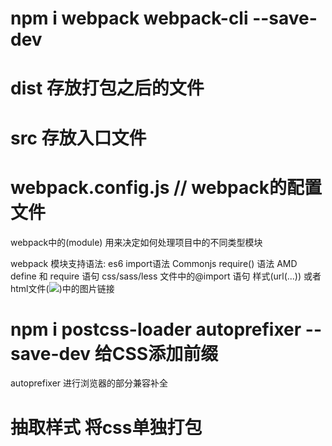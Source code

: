 # npm i webpack webpack-cli --save-dev

# dist 存放打包之后的文件

# src 存放入口文件

# webpack.config.js // webpack的配置文件

webpack中的(module) 用来决定如何处理项目中的不同类型模块

webpack 模块支持语法:
  es6 import语法
  Commonjs require() 语法
  AMD define 和 require 语句
  css/sass/less 文件中的@import 语句
  样式(url(...)) 或者html文件(<img src="...">)中的图片链接
# npm i postcss-loader autoprefixer --save-dev 给CSS添加前缀

autoprefixer 进行浏览器的部分兼容补全

# 抽取样式 将css单独打包

